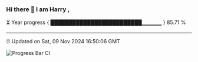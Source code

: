 ### Hi there 👋 I am Harry , 

⏳ Year progress { █████████████████████████▁▁▁▁▁ } 85.71 %

---

⏰ Updated on Sat, 09 Nov 2024 16:50:06 GMT

![Progress Bar CI](https://github.com/duykhang68/duykhang68/workflows/Progress%20Bar%20CI/badge.svg)
